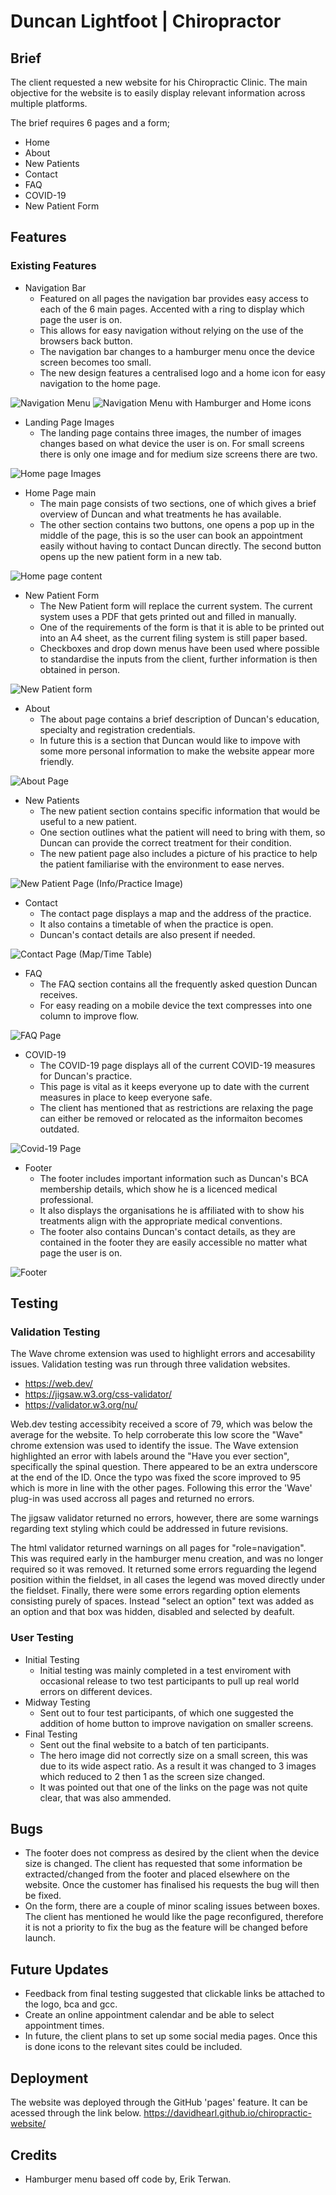 # Duncan Lightfoot | Chiropractor

## Brief

The client requested a new website for his Chiropractic Clinic. The main objective for the website is to easily display relevant information across multiple platforms.

The brief requires 6 pages and a form;
* Home
* About
* New Patients
* Contact
* FAQ
* COVID-19
* New Patient Form

## Features

### Existing Features

* Navigation Bar
    * Featured on all pages the navigation bar provides easy access to each of the 6 main pages. Accented with a ring to display which page the user is on.
    * This allows for easy navigation without relying on the use of the browsers back button.
    * The navigation bar changes to a hamburger menu once the device screen becomes too small.
    * The new design features a centralised logo and a home icon for easy navigation to the home page.

![Navigation Menu](./assets/images/readme-images/navigation.png)
![Navigation Menu with Hamburger and Home icons](./assets/images/readme-images/navigation-hamburger.png)

* Landing Page Images
    * The landing page contains three images, the number of images changes based on what device the user is on. For small screens there is only one image and for medium size screens there are two.

![Home page Images](./assets/images/readme-images/landing-page-images.png)

* Home Page main
    * The main page consists of two sections, one of which gives a brief overview of Duncan and what treatments he has available.
    * The other section contains two buttons, one opens a pop up in the middle of the page, this is so the user can book an appointment easily without having to contact Duncan directly. The second button opens up the new patient form in a new tab. 

![Home page content](./assets/images/readme-images/home-page-main.png)

* New Patient Form
    * The New Patient form will replace the current system. The current system uses a PDF that gets printed out and filled in manually.
    * One of the requirements of the form is that it is able to be printed out into an A4 sheet, as the current filing system is still paper based.
    * Checkboxes and drop down menus have been used where possible to standardise the inputs from the client, further information is then obtained in person.

![New Patient form](./assets/images/readme-images/new-patient-form.png)

* About
    * The about page contains a brief description of Duncan's education, specialty and registration credentials.
    * In future this is a section that Duncan would like to impove with some more personal information to make the website appear more friendly.

![About Page](./assets/images/readme-images/about.png)

* New Patients
    * The new patient section contains specific information that would be useful to a new patient.
    * One section outlines what the patient will need to bring with them, so Duncan can provide the correct treatment for their condition.
    * The new patient page also includes a picture of his practice to help the patient familiarise with the environment to ease nerves.

![New Patient Page (Info/Practice Image)](./assets/images/readme-images/new-patients.png)

* Contact
    * The contact page displays a map and the address of the practice.
    * It also contains a timetable of when the practice is open.
    * Duncan's contact details are also present if needed.

![Contact Page (Map/Time Table)](./assets/images/readme-images/contact.png)

* FAQ
    * The FAQ section contains all the frequently asked question Duncan receives.
    * For easy reading on a mobile device the text compresses into one column to improve flow.

![FAQ Page](./assets/images/readme-images/faq.png)

* COVID-19
    * The COVID-19 page displays all of the current COVID-19 measures for Duncan's practice.
    * This page is vital as it keeps everyone up to date with the current measures in place to keep everyone safe.
    * The client has mentioned that as restrictions are relaxing the page can either be removed or relocated as the informaiton becomes outdated.

![Covid-19 Page](./assets/images/readme-images/covid-19.png)

* Footer
    * The footer includes important information such as Duncan's BCA membership details, which show he is a licenced medical professional.
    * It also displays the organisations he is affiliated with to show his treatments align with the appropriate medical conventions.
    * The footer also contains Duncan's contact details, as they are contained in the footer they are easily accessible no matter what page the user is on.

![Footer](./assets/images/readme-images/footer.png)

## Testing

### Validation Testing
The Wave chrome extension was used to highlight errors and accesability issues.
Validation testing was run through three validation websites.
* https://web.dev/ 
* https://jigsaw.w3.org/css-validator/ 
* https://validator.w3.org/nu/

Web.dev testing accessibity received a score of 79, which was below the average for the website. To help corroberate this low score the "Wave" chrome extension was used to identify the issue.
The Wave extension highlighted an error with labels around the "Have you ever section", specifically the spinal question. There appeared to be an extra underscore at the end of the ID.
Once the typo was fixed the score improved to 95 which is more in line with the other pages.
Following this error the 'Wave' plug-in was used accross all pages and returned no errors.

The jigsaw validator returned no errors, however, there are some warnings regarding text styling which could be addressed in future revisions.

The html validator returned warnings on all pages for "role=navigation". This was required early in the hamburger menu creation, and was no longer required so it was removed. 
It returned some errors reguarding the legend position within the fieldset, in all cases the legend was moved directly under the fieldset.
Finally, there were some errors regarding option elements consisting purely of spaces. Instead "select an option" text was added as an option and that box was hidden, disabled and selected by deafult.

### User Testing
* Initial Testing
    * Initial testing was mainly completed in a test enviroment with occasional release to two test participants to pull up real world errors on different devices.
* Midway Testing
    * Sent out to four test participants, of which one suggested the addition of home button to improve navigation on smaller screens.
* Final Testing
    * Sent out the final website to a batch of ten participants.
    * The hero image did not correctly size on a small screen, this was due to its wide aspect ratio. As a result it was changed to 3 images which reduced to 2 then 1 as the screen size changed.
    * It was pointed out that one of the links on the page was not quite clear, that was also ammended.

## Bugs
* The footer does not compress as desired by the client when the device size is changed. The client has requested that some information be extracted/changed from the footer and placed elsewhere on the website. Once the customer has finalised his requests the bug will then be fixed.
* On the form, there are a couple of minor scaling issues between boxes. The client has mentioned he would like the page reconfigured, therefore it is not a priority to fix the bug as the feature will be changed before launch.

## Future Updates
* Feedback from final testing suggested that clickable links be attached to the logo, bca and gcc.
* Create an online appointment calendar and be able to select appointment times.
* In future, the client plans to set up some social media pages. Once this is done icons to the relevant sites could be included.

## Deployment
The website was deployed through the GitHub 'pages' feature. It can be acessed through the link below.
https://davidhearl.github.io/chiropractic-website/

## Credits
* Hamburger menu based off code by, Erik Terwan.
